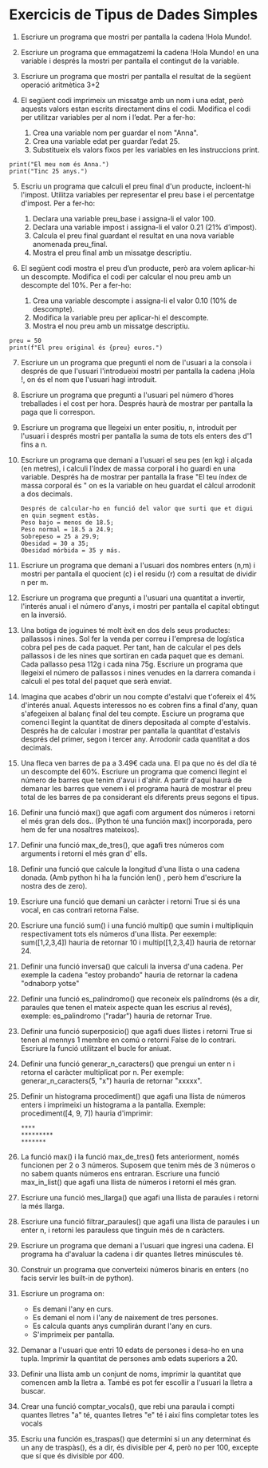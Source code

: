 
# Exercicis de Tipus de Dades Simples

1. Escriure un programa que mostri per pantalla la cadena !Hola Mundo!.

2. Escriure un programa que emmagatzemi la cadena !Hola Mundo! en una variable i després la mostri per pantalla el contingut de la variable.

3. Escriure un programa que mostri per pantalla el resultat de la següent operació aritmètica 3+2

4. El següent codi imprimeix un missatge amb un nom i una edat, però aquests valors estan escrits directament dins el codi. Modifica el codi per utilitzar variables per al nom i l’edat. Per a fer-ho:<br>
     1. Crea una variable nom per guardar el nom "Anna". <br>
     2. Crea una variable edat per guardar l’edat 25.<br>
     3. Substitueix els valors fixos per les variables en les instruccions print.
```text
print("El meu nom és Anna.") 
print("Tinc 25 anys.")
```
     
5. Escriu un programa que calculi el preu final d'un producte, incloent-hi l'impost. Utilitza variables per representar el preu base i el percentatge d'impost. Per a fer-ho:<br>
     1. Declara una variable preu_base i assigna-li el valor 100.<br>
     2. Declara una variable impost i assigna-li el valor 0.21 (21% d’impost).<br>
     3. Calcula el preu final guardant el resultat en una nova variable anomenada preu_final.<br>
     4. Mostra el preu final amb un missatge descriptiu.

6. El següent codi mostra el preu d’un producte, però ara volem aplicar-hi un descompte. Modifica el codi per calcular el nou preu amb un descompte del 10%. Per a fer-ho: <br>
     1. Crea una variable descompte i assigna-li el valor 0.10 (10% de descompte).
     2. Modifica la variable preu per aplicar-hi el descompte.
     3. Mostra el nou preu amb un missatge descriptiu.
```text
preu = 50
print(f"El preu original és {preu} euros.")
```

7. Escriure un  un programa que pregunti el nom de l'usuari a la consola i després de que l'usuari l'introdueixi mostri per pantalla la cadena ¡Hola <nom>!, on <nom> és el nom que l'usuari hagi introduit.

8. Escriure un programa que pregunti a l'usuari pel número d'hores treballades i el cost per hora. Després haurà de mostrar per pantalla la paga que li correspon.

9. Escriure un programa que llegeixi un enter positiu, n, introduit per l'usuari i després mostri per pantalla la suma de tots els enters des d'1 fins a n.

10. Escriure un programa que demani a l'usuari el seu pes (en kg) i alçada (en metres), i calculi l'índex de massa corporal i ho guardi en una variable. Després  ha de mostrar per pantalla la frase "El teu índex de massa corporal és <imc>"  on <imc> es la variable on heu guardat el càlcul arrodonit a dos decimals.

     ```text
    Després de calcular-ho en funció del valor que surti que et digui en quin segment estàs.
    Peso bajo = menos de 18.5;
    Peso normal = 18.5 a 24.9;
    Sobrepeso = 25 a 29.9;
    Obesidad = 30 a 35;
    Obesidad mórbida = 35 y más.
     ```

11. Escriure un programa que demani a l'usuari dos nombres enters (n,m) i mostri per pantalla  el quocient (c) i el residu (r) com a resultat de dividir n per m.

12. Escriure un programa que pregunti a l'usuari una quantitat a invertir, l'interés anual i el número d'anys, i mostri per pantalla el capital obtingut en la inversió.

13. Una botiga de joguines té molt èxit en dos dels seus productes: pallassos i nines. Sol fer la venda per correu i l'empresa de logística cobra pel pes de cada paquet. Per tant, han de calcular el pes dels pallassos i de les nines que sortiran en cada paquet que es demani. Cada pallasso pesa 112g i cada nina 75g. Escriure un programa que llegeixi el número de pallassos i nines venudes en la darrera comanda i calculi el pes total del paquet que serà enviat.

14. Imagina que acabes d'obrir un nou compte d'estalvi que t'ofereix el 4% d'interés anual. Aquests interessos no es cobren fins a final d'any, quan s'afegeixen al balanç final del teu compte. Esciure un programa que comenci llegint la quantitat de diners depositada al compte d'estalvis. Després ha de calcular i mostrar per pantalla la quantitat d'estalvis després del primer, segon i tercer any. Arrodonir cada quantitat a dos decimals.

15. Una fleca ven barres de pa a 3.49€ cada una. El pa que no és del día té un descompte del 60%. Escriure un programa que comenci llegint el número de barres que tenim d'avui i d'ahir. A partir d'aquí haurà de demanar les barres que venem i el programa haurà de mostrar el preu total de les barres de pa considerant els diferents preus segons el tipus.

16. Definir una funció max() que agafi com argument dos números i retorni el més gran dels dos.. (Python té una función max() incorporada, pero hem de fer una nosaltres mateixos).

17. Definir una funció max_de_tres(), que agafi tres números com arguments i retorni el més gran d' ells.

18. Definir una funció que calcule la longitud d'una llista o una cadena donada. (Amb python hi ha la función len() , però hem d'escriure la nostra des de zero).

19. Escriure una funció que demani un caràcter i retorni True si és una vocal, en cas contrari retorna False.

20. Escriure una funció sum() i una funció multip() que sumin i multipliquin respectivament tots els números d'una llista. Per eexemple: sum([1,2,3,4]) hauria de retornar 10 i multip([1,2,3,4]) hauria de retornar 24.

21. Definir una funció inversa() que calculi la inversa d'una cadena. Per exemple la cadena "estoy probando" hauria de retornar la cadena "odnaborp yotse"

22. Definir una funció es_palindromo() que reconeix els palíndroms (és a dir, paraules que tenen el mateix aspecte quan les escrius al revés), exemple: es_palindromo ("radar") hauria de retornar True.

23. Definir una funció superposicio() que agafi dues llistes i retorni True si tenen al mennys 1 membre en comú o retorni False de lo contrari. Escriure la funció utilitzant el bucle for aniuat.

24. Definir una funció generar_n_caracters() que prengui un enter n i retorna el caràcter multiplicat por n. Per exemple: generar_n_caracters(5, "x") hauria de retornar "xxxxx".

25. Definir un histograma procediment() que agafi una llista de números enters i imprimeixi un histograma a la pantalla. Exemple: procediment([4, 9, 7]) hauria d'imprimir:

    ```text
    ****
    *********
    *******
    ```

26. La funció max() i la funció max_de_tres() fets anteriorment, només funcionen per 2 o 3 números. Suposem que tenim més de 3 números o no sabem quants números ens entraran. Escriure una funció max_in_list() que agafi una llista de números i retorni el més gran.

27. Escriure una funció mes_llarga() que agafi una llista de paraules i retorni la més llarga.

28. Escriure una funció filtrar_paraules() que agafi una llista de paraules i un enter n, i retorni les parauless que tinguin més de n caràcters.

29. Escriure un programa que demani a l'usuari que ingresi una cadena. El programa ha d'avaluar la cadena i dir quantes lletres minúscules té.

30. Construir un programa que converteixi números binaris en enters (no facis servir les built-in de python).

31. Escriure un programa on:

    - Es demani l'any en curs.
    - Es demani el nom i l'any de naixement de tres persones.
    - Es calcula quants anys cumplirán durant l'any en curs.
    - S'imprimeix per pantalla.

32. Demanar a l'usuari que entri 10 edats de persones i desa-ho en una tupla.
Imprimir la quantitat de persones amb edats superiors a 20.

33. Definir una llista amb un conjunt de noms, imprimir la quantitat que comencen amb la lletra a.
També es pot fer escollir a l'usuari la lletra a buscar. 

34. Crear una funció comptar_vocals(), que rebi una paraula i compti quantes lletres "a" té, quantes lletres "e" té i així fins completar totes les vocals

35. Escriu una función es_traspas() que determini si un any determinat és un any de traspàs(), és a dir, és divisible per 4, però no per 100, excepte que sí que és divisible por 400.
